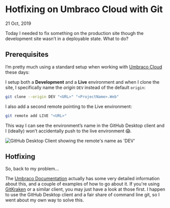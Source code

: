 Hotfixing on Umbraco Cloud with Git
===================================

<time datetime="2019-10-21T10:22:06+0200">21 Oct, 2019</time>

Today I needed to fix something on the production site though
the development site wasn’t in a deployable state. What to do?

Prerequisites
-------------

I’m pretty much using a standard setup when working with [Umbraco Cloud][UMBCLOUD] these days:

  [UMBCLOUD]: https://umbraco.com/cloud/

I setup both a **Development** and a **Live** environment and when I clone the site,
I specifically name the *origin* `DEV` instead of the default `origin`:

```bash
git clone --origin DEV "<URL>" "<ProjectName>.Web"
```

I also add a second remote pointing to the Live environment:

```bash
git remote add LIVE "<URL>"
```

This way I can see the environment’s name in the GitHub Desktop client and
I (ideally) won’t accidentally push to the live environment 😱.

![GitHub Desktop Client showing the remote's name as 'DEV'][screenshot]

[screenshot]: /images/github-dev-remote.png "The GitHub Desktop Client shows the remote's name on the 'Pull' button"

Hotfixing
---------

So, back to my problem...

The [Umbraco Documentation][UMBDOCS] actually has some very detailed information about this,
and a couple of examples of how to go about it. If you're using [GitKraken][KRAKEN] or a similar
client, you may just have a look at those first. I happen to use the GitHub Desktop client and
a fair share of command line git, so I went about my own way to solve this.

  [UMBDOCS]: https://our.umbraco.com/documentation/Umbraco-Cloud/Deployment/Hotfixes/Using-Git/
  [KRAKEN]: https://www.gitkraken.com

<data data-slug="hotfix-with-git"></data>

